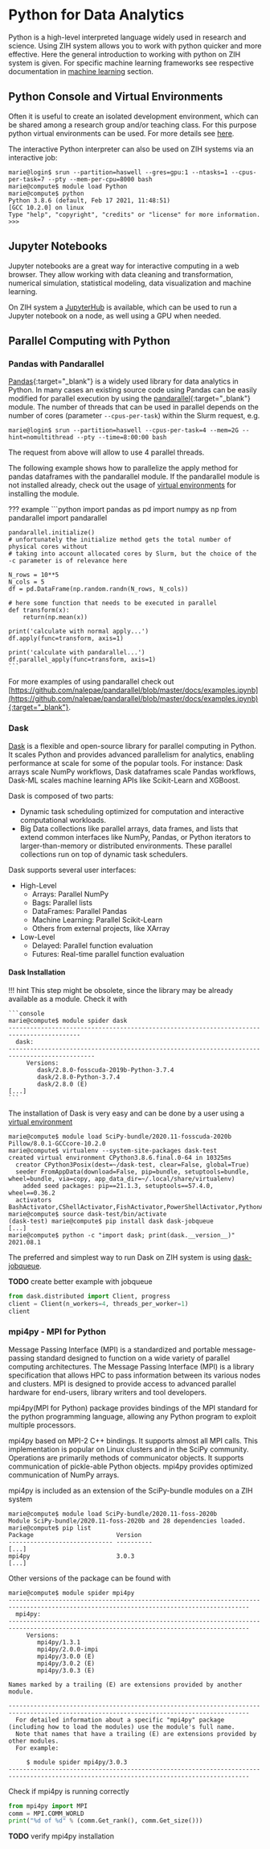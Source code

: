 # Python for Data Analytics

Python is a high-level interpreted language widely used in research and science. Using ZIH system
allows you to work with python quicker and more effective. Here the general introduction to working
with python on ZIH system is given. For specific machine learning frameworks see respective
documentation in [machine learning](machine_learning.md) section.

## Python Console and Virtual Environments

Often it is useful to create an isolated development environment, which can be shared among
a research group and/or teaching class. For this purpose python virtual environments can be used.
For more details see [here](python_virtual_environments.md).

The interactive Python interpreter can also be used on ZIH systems via an interactive job:

```console
marie@login$ srun --partition=haswell --gres=gpu:1 --ntasks=1 --cpus-per-task=7 --pty --mem-per-cpu=8000 bash
marie@compute$ module load Python
marie@compute$ python
Python 3.8.6 (default, Feb 17 2021, 11:48:51)
[GCC 10.2.0] on linux
Type "help", "copyright", "credits" or "license" for more information.
>>>
```

## Jupyter Notebooks

Jupyter notebooks are a great way for interactive computing in a web
browser. They allow working with data cleaning and transformation,
numerical simulation, statistical modeling, data visualization and machine learning.

On ZIH system a [JupyterHub](../access/jupyterhub.md) is available, which can be used to run
a Jupyter notebook on a node, as well using a GPU when needed.

## Parallel Computing with Python

### Pandas with Pandarallel

[Pandas](https://pandas.pydata.org/){:target="_blank"} is a widely used library for data
analytics in Python.
In many cases an existing source code using Pandas can be easily modified for parallel execution
by using the [pandarallel](https://github.com/nalepae/pandarallel/tree/v1.5.2){:target="_blank"}
module. The number of threads that can be used in parallel depends on the number of cores
(parameter `--cpus-per-task`) within the Slurm request, e.g.

```console
marie@login$ srun --partition=haswell --cpus-per-task=4 --mem=2G --hint=nomultithread --pty --time=8:00:00 bash
```

The request from above will allow to use 4 parallel threads.

The following example shows how to parallelize the apply method for pandas dataframes with the
pandarallel module. If the pandarallel module is not installed already, check out the usage of
[virtual environments](python_virtual_environments.md) for installing the module.

??? example
    ```python
    import pandas as pd
    import numpy as np
    from pandarallel import pandarallel

    pandarallel.initialize()
    # unfortunately the initialize method gets the total number of physical cores without
    # taking into account allocated cores by Slurm, but the choice of the -c parameter is of relevance here

    N_rows = 10**5
    N_cols = 5
    df = pd.DataFrame(np.random.randn(N_rows, N_cols))

    # here some function that needs to be executed in parallel
    def transform(x):
        return(np.mean(x))

    print('calculate with normal apply...')
    df.apply(func=transform, axis=1)

    print('calculate with pandarallel...')
    df.parallel_apply(func=transform, axis=1)
    ```
For more examples of using pandarallel check out
[https://github.com/nalepae/pandarallel/blob/master/docs/examples.ipynb](https://github.com/nalepae/pandarallel/blob/master/docs/examples.ipynb){:target="_blank"}.

### Dask

[Dask](https://dask.org/) is a flexible and open-source library for parallel computing in Python.
It scales Python and provides advanced parallelism for analytics, enabling performance at
scale for some of the popular tools. For instance: Dask arrays scale NumPy workflows, Dask
dataframes scale Pandas workflows, Dask-ML scales machine learning APIs like Scikit-Learn and
XGBoost.

Dask is composed of two parts:

- Dynamic task scheduling optimized for computation and interactive computational workloads.
- Big Data collections like parallel arrays, data frames, and lists that extend common interfaces
  like NumPy, Pandas, or Python iterators to larger-than-memory or distributed environments.
  These parallel collections run on top of dynamic task schedulers.

Dask supports several user interfaces:

- High-Level
    - Arrays: Parallel NumPy
    - Bags: Parallel lists
    - DataFrames: Parallel Pandas
    - Machine Learning: Parallel Scikit-Learn
    - Others from external projects, like XArray
- Low-Level
    - Delayed: Parallel function evaluation
    - Futures: Real-time parallel function evaluation

#### Dask Installation

!!! hint
    This step might be obsolete, since the library may be already available as a module.
    Check it with

    ```console
    marie@compute$ module spider dask
    ------------------------------------------------------------------------------------------
      dask:
    ----------------------------------------------------------------------------------------------
         Versions:
            dask/2.8.0-fosscuda-2019b-Python-3.7.4
            dask/2.8.0-Python-3.7.4
            dask/2.8.0 (E)
    [...]
    ```

The installation of Dask is very easy and can be done by a user using a [virtual environment](python_virtual_environments.md)

```console
marie@compute$ module load SciPy-bundle/2020.11-fosscuda-2020b Pillow/8.0.1-GCCcore-10.2.0
marie@compute$ virtualenv --system-site-packages dask-test
created virtual environment CPython3.8.6.final.0-64 in 10325ms
  creator CPython3Posix(dest=~/dask-test, clear=False, global=True)
  seeder FromAppData(download=False, pip=bundle, setuptools=bundle, wheel=bundle, via=copy, app_data_dir=~/.local/share/virtualenv)
    added seed packages: pip==21.1.3, setuptools==57.4.0, wheel==0.36.2
  activators BashActivator,CShellActivator,FishActivator,PowerShellActivator,PythonActivator,XonshActivator
marie@compute$ source dask-test/bin/activate
(dask-test) marie@compute$ pip install dask dask-jobqueue
[...]
marie@compute$ python -c "import dask; print(dask.__version__)"
2021.08.1
```

The preferred and simplest way to run Dask on ZIH system is using
[dask-jobqueue](https://jobqueue.dask.org/).

**TODO** create better example with jobqueue

```python
from dask.distributed import Client, progress
client = Client(n_workers=4, threads_per_worker=1)
client
```

### mpi4py -  MPI for Python

Message Passing Interface (MPI) is a standardized and portable
message-passing standard designed to function on a wide variety of
parallel computing architectures. The Message Passing Interface (MPI) is
a library specification that allows HPC to pass information between its
various nodes and clusters. MPI is designed to provide access to advanced
parallel hardware for end-users, library writers and tool developers.

mpi4py(MPI for Python) package provides bindings of the MPI standard for
the python programming language, allowing any Python program to exploit
multiple processors.

mpi4py based on MPI-2 C++ bindings. It supports almost all MPI calls.
This implementation is popular on Linux clusters and in the SciPy
community. Operations are primarily methods of communicator objects. It
supports communication of pickle-able Python objects. mpi4py provides
optimized communication of NumPy arrays.

mpi4py is included as an extension of the SciPy-bundle modules on a ZIH system

```console
marie@compute$ module load SciPy-bundle/2020.11-foss-2020b
Module SciPy-bundle/2020.11-foss-2020b and 28 dependencies loaded.
marie@compute$ pip list
Package                       Version
----------------------------- ----------
[...]
mpi4py                        3.0.3
[...]
```

Other versions of the package can be found with

```console
marie@compute$ module spider mpi4py
-----------------------------------------------------------------------------------------------------------------------------------------
  mpi4py:
-----------------------------------------------------------------------------------------------------------------------------------------
     Versions:
        mpi4py/1.3.1
        mpi4py/2.0.0-impi
        mpi4py/3.0.0 (E)
        mpi4py/3.0.2 (E)
        mpi4py/3.0.3 (E)

Names marked by a trailing (E) are extensions provided by another module.

-----------------------------------------------------------------------------------------------------------------------------------------
  For detailed information about a specific "mpi4py" package (including how to load the modules) use the module's full name.
  Note that names that have a trailing (E) are extensions provided by other modules.
  For example:

     $ module spider mpi4py/3.0.3
-----------------------------------------------------------------------------------------------------------------------------------------
```

Check if mpi4py is running correctly

```python
from mpi4py import MPI
comm = MPI.COMM_WORLD
print("%d of %d" % (comm.Get_rank(), comm.Get_size()))
```

**TODO** verify mpi4py installation
